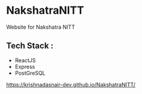 # NakshatraNITT
Website for Nakshatra NITT

## Tech Stack :

* ReactJS
* Express
* PostGreSQL

https://krishnadasnair-dev.github.io/NakshatraNITT/
